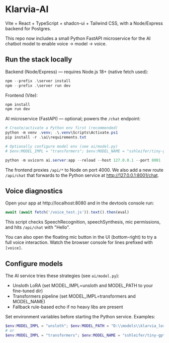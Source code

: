 # Klarvia-AI

Vite + React + TypeScript + shadcn-ui + Tailwind CSS, with a Node/Express backend for Postgres.

This repo now includes a small Python FastAPI microservice for the AI chatbot model to enable voice → model → voice.

## Run the stack locally

Backend (Node/Express) — requires Node.js 18+ (native fetch used):

```powershell
npm --prefix .\server install
npm --prefix .\server run dev
```

Frontend (Vite):

```powershell
npm install
npm run dev
```

AI microservice (FastAPI) — optional; powers the `/chat` endpoint:

```powershell
# Create/activate a Python env first (recommended)
python -m venv .venv; .\.venv\Scripts\Activate.ps1
pip install -r .\ai\requirements.txt

# Optionally configure model env (see ai/model.py)
# $env:MODEL_IMPL = "transformers"; $env:MODEL_NAME = "sshleifer/tiny-gpt2"

python -m uvicorn ai.server:app --reload --host 127.0.0.1 --port 8001
```

The frontend proxies `/api/*` to Node on port 4000. We also add a new route `/api/chat` that forwards to the Python service at http://127.0.0.1:8001/chat.

## Voice diagnostics

Open your app at http://localhost:8080 and in the devtools console run:

```js
await (await fetch('/voice_test.js')).text().then(eval)
```

This script checks SpeechRecognition, speechSynthesis, mic permissions, and hits `/api/chat` with "Hello".

You can also open the floating mic button in the UI (bottom-right) to try a full voice interaction. Watch the browser console for lines prefixed with `[voice]`.

## Configure models

The AI service tries these strategies (see `ai/model.py`):
- Unsloth LoRA (set MODEL_IMPL=unsloth and MODEL_PATH to your fine-tuned dir)
- Transformers pipeline (set MODEL_IMPL=transformers and MODEL_NAME)
- Fallback rule-based echo if no heavy libs are present

Set environment variables before starting the Python service. Examples:

```powershell
$env:MODEL_IMPL = "unsloth"; $env:MODEL_PATH = "D:\\models\\klarvia_lora"
# or
$env:MODEL_IMPL = "transformers"; $env:MODEL_NAME = "sshleifer/tiny-gpt2"
```
